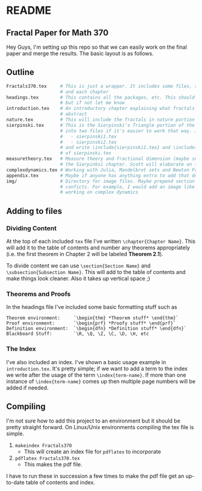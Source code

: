 # README 
## Fractal Paper for Math 370

Hey Guys, I'm setting up this repo so that we can easily work on the final paper and 
merge the results. The basic layout is as follows.

## Outline

```sh
Fractals370.tex     # This is just a wrapper. It includes some files, such as a headings file
                    # and each chapter
headings.tex        # This contains all the packages, etc. This should have everything we need
                    # but if not let me know
introduction.tex    # An introductory chapter explaining what fractals are -- basically a stronger 
                    # abstract
nature.tex          # This will include the fractals in nature portion of the paper
sierpinski.tex      # This is the Sierpinski's Triangle portion of the paper. This can be split 
                    # into two files if it's easier to work that way. Just create files 
                    #   - sierpinski1.tex
                    #   - sierpinski2.tex
                    # and write \include{sierpinski1.tex} and \include{sierpinski2.tex} in the body
                    # of sierpinski.tex
measuretheory.tex   # Measure theory and fractional dimension (maybe some talk of dimensionality in
                    # the Sierpinksi chapter. Scott will elaborate on this
complexdynamics.tex # Working with Julia, Mandelbrot sets and Newton Fractals.
appendix.tex        # Maybe if anyone has anything extra to add that doesn't fit in the flow
img/                # Directory for image files. Maybe prepend section name to images to avoid naming
                    # conficts. For example, I would add an image like 'cd_julia01.jpg' since I'm
                    # working on complex dynamics
```

## Adding to files
### Dividing Content
At the top of each included `tex` file I've written `\chapter{Chapter Name}`. This will add it to the 
table of contents and number any theorems appropriately (i.e. the first theorem in Chapter 2 will be
labeled **Theorem 2.1**).

To divide content we can use `\section{Section Name}` and `\subsection{Subsection Name}`. This will add
to the table of contents and make things look cleaner. Also it takes up vertical space ;)

### Theorems and Proofs
In the headings file I've included some basic formatting stuff such as 

    Theorem environment:     `\begin{thm} *Theorem stuff* \end{thm}`
    Proof environment:       `\begin{prf} *Proofy stuff* \end{prf}`
    Definition environment:  `\begin{dfn} *Definition stuff* \end{dfn}`
    Blackboard Stuff:        `\R, \Q, \Z, \C, \D, \H, etc

### The Index
I've also included an index. I've shown a basic usage example in `introduction.tex`. It's pretty simple;
if we want to add a term to the index we write after the usage of the term `\index{term-name}`. If more
than one instance of `\index{term-name}` comes up then multiple page numbers will be added if needed.

## Compiling
I'm not sure how to add this project to an environment but it should be pretty straight forward. On 
Linux/Unix environments compiling the tex file is simple.

1. `makeindex Fractals370`
    * This will create an index file for `pdflatex` to incorporate
2. `pdflatex Fractals370.tex`
    * This makes the pdf file.

I have to run these in succession a few times to make the pdf file get an up-to-date table of contents
and index.
